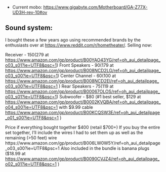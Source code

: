 
* Current mobo: https://www.gigabyte.com/Motherboard/GA-Z77X-UD3H-rev-10#ov

## Sound system:
 
I bought these a few years ago using recommended brands by the enthusiasts over at https://www.reddit.com/r/hometheater/. Selling now:
 
Receiver - $150 ($279 at https://www.amazon.com/gp/product/B00YAO43YG/ref=oh_aui_detailpage_o03_s01?ie=UTF8&psc=1)
Front Speakers - $90 ($179 at https://www.amazon.com/gp/product/B008NCD2LG/ref=oh_aui_detailpage_o03_s00?ie=UTF8&psc=1)
Center Channel - $60 ($100 at https://www.amazon.com/gp/product/B008NCD2EI/ref=oh_aui_detailpage_o03_s00?ie=UTF8&psc=1 )
Rear Speakers - $75 ($119 at https://www.amazon.com/gp/product/B00067OLOS/ref=oh_aui_detailpage_o03_s01?ie=UTF8&psc=1)
Subwoofer - $80 (#1 best seller, $129 at https://www.amazon.com/gp/product/B0002KVQBA/ref=oh_aui_detailpage_o04_s00?ie=UTF8&psc=1 with $9.99 cable https://www.amazon.com/gp/product/B00KCQSW3E/ref=oh_aui_detailpage_o01_s00?ie=UTF8&psc=1 )
 
Price if everything bought together $400 (retail $700+)  If you buy the entire set together, I’ll include the wires I had to set them up as well as the remaining (>50 feet) wire https://www.amazon.com/gp/product/B006LW0W5Y/ref=oh_aui_detailpage_o03_s00?ie=UTF8&psc=1
Also included in the bundle is banana plugs ($18.99 at https://www.amazon.com/gp/product/B0090CVJZ4/ref=oh_aui_detailpage_o02_s01?ie=UTF8&psc=1 )
